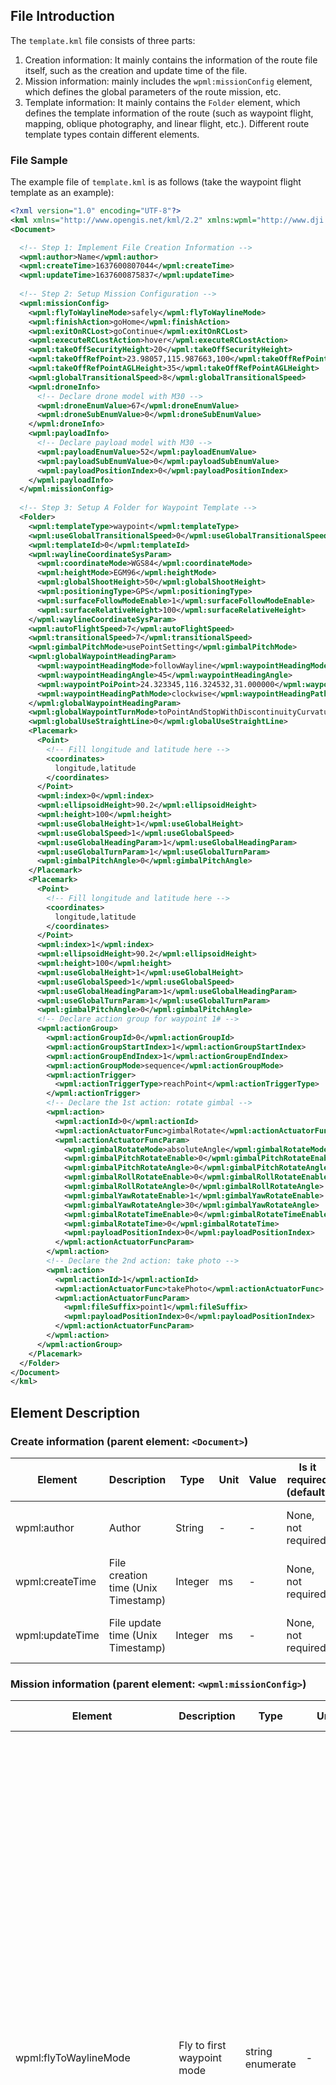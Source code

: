 
## File Introduction

The `template.kml` file consists of three parts:

1. Creation information: It mainly contains the information of the route file itself, such as the creation and update time of the file.
2. Mission information: mainly includes the `wpml:missionConfig` element, which defines the global parameters of the route mission, etc.
3. Template information: It mainly contains the `Folder` element, which defines the template information of the route (such as waypoint flight, mapping, oblique photography, and linear flight, etc.). Different route template types contain different elements.

### File Sample

The example file of `template.kml` is as follows (take the waypoint flight template as an example):

```xml
<?xml version="1.0" encoding="UTF-8"?>
<kml xmlns="http://www.opengis.net/kml/2.2" xmlns:wpml="http://www.dji.com/wpmz/1.0.2">
<Document>

  <!-- Step 1: Implement File Creation Information -->
  <wpml:author>Name</wpml:author>
  <wpml:createTime>1637600807044</wpml:createTime>
  <wpml:updateTime>1637600875837</wpml:updateTime>
 
  <!-- Step 2: Setup Mission Configuration -->
  <wpml:missionConfig>
    <wpml:flyToWaylineMode>safely</wpml:flyToWaylineMode>
    <wpml:finishAction>goHome</wpml:finishAction>
    <wpml:exitOnRCLost>goContinue</wpml:exitOnRCLost>
    <wpml:executeRCLostAction>hover</wpml:executeRCLostAction>
    <wpml:takeOffSecurityHeight>20</wpml:takeOffSecurityHeight>
    <wpml:takeOffRefPoint>23.98057,115.987663,100</wpml:takeOffRefPoint>
    <wpml:takeOffRefPointAGLHeight>35</wpml:takeOffRefPointAGLHeight>
    <wpml:globalTransitionalSpeed>8</wpml:globalTransitionalSpeed>
    <wpml:droneInfo>
      <!-- Declare drone model with M30 -->
      <wpml:droneEnumValue>67</wpml:droneEnumValue>
      <wpml:droneSubEnumValue>0</wpml:droneSubEnumValue>
    </wpml:droneInfo>
    <wpml:payloadInfo>
      <!-- Declare payload model with M30 -->
      <wpml:payloadEnumValue>52</wpml:payloadEnumValue>
      <wpml:payloadSubEnumValue>0</wpml:payloadSubEnumValue>
      <wpml:payloadPositionIndex>0</wpml:payloadPositionIndex>
    </wpml:payloadInfo>
  </wpml:missionConfig>
 
  <!-- Step 3: Setup A Folder for Waypoint Template -->
  <Folder>
    <wpml:templateType>waypoint</wpml:templateType>
    <wpml:useGlobalTransitionalSpeed>0</wpml:useGlobalTransitionalSpeed>
    <wpml:templateId>0</wpml:templateId>
    <wpml:waylineCoordinateSysParam>
      <wpml:coordinateMode>WGS84</wpml:coordinateMode>
      <wpml:heightMode>EGM96</wpml:heightMode>
      <wpml:globalShootHeight>50</wpml:globalShootHeight>
      <wpml:positioningType>GPS</wpml:positioningType>
      <wpml:surfaceFollowModeEnable>1</wpml:surfaceFollowModeEnable>
      <wpml:surfaceRelativeHeight>100</wpml:surfaceRelativeHeight>
    </wpml:waylineCoordinateSysParam>
    <wpml:autoFlightSpeed>7</wpml:autoFlightSpeed>
    <wpml:transitionalSpeed>7</wpml:transitionalSpeed>
    <wpml:gimbalPitchMode>usePointSetting</wpml:gimbalPitchMode>
    <wpml:globalWaypointHeadingParam>
      <wpml:waypointHeadingMode>followWayline</wpml:waypointHeadingMode>
      <wpml:waypointHeadingAngle>45</wpml:waypointHeadingAngle>
      <wpml:waypointPoiPoint>24.323345,116.324532,31.000000</wpml:waypointPoiPoint>
      <wpml:waypointHeadingPathMode>clockwise</wpml:waypointHeadingPathMode>
    </wpml:globalWaypointHeadingParam>
    <wpml:globalWaypointTurnMode>toPointAndStopWithDiscontinuityCurvature</wpml:globalWaypointTurnMode>
    <wpml:globalUseStraightLine>0</wpml:globalUseStraightLine>
    <Placemark>
      <Point>
        <!-- Fill longitude and latitude here -->
        <coordinates>
          longitude,latitude
        </coordinates>
      </Point>
      <wpml:index>0</wpml:index>
      <wpml:ellipsoidHeight>90.2</wpml:ellipsoidHeight>
      <wpml:height>100</wpml:height>
      <wpml:useGlobalHeight>1</wpml:useGlobalHeight>
      <wpml:useGlobalSpeed>1</wpml:useGlobalSpeed>
      <wpml:useGlobalHeadingParam>1</wpml:useGlobalHeadingParam>
      <wpml:useGlobalTurnParam>1</wpml:useGlobalTurnParam>
      <wpml:gimbalPitchAngle>0</wpml:gimbalPitchAngle>
    </Placemark>
    <Placemark>
      <Point>
        <!-- Fill longitude and latitude here -->
        <coordinates>
          longitude,latitude
        </coordinates>
      </Point>
      <wpml:index>1</wpml:index>
      <wpml:ellipsoidHeight>90.2</wpml:ellipsoidHeight>
      <wpml:height>100</wpml:height>
      <wpml:useGlobalHeight>1</wpml:useGlobalHeight>
      <wpml:useGlobalSpeed>1</wpml:useGlobalSpeed>
      <wpml:useGlobalHeadingParam>1</wpml:useGlobalHeadingParam>
      <wpml:useGlobalTurnParam>1</wpml:useGlobalTurnParam>
      <wpml:gimbalPitchAngle>0</wpml:gimbalPitchAngle>
      <!-- Declare action group for waypoint 1# -->
      <wpml:actionGroup>
        <wpml:actionGroupId>0</wpml:actionGroupId>
        <wpml:actionGroupStartIndex>1</wpml:actionGroupStartIndex>
        <wpml:actionGroupEndIndex>1</wpml:actionGroupEndIndex>
        <wpml:actionGroupMode>sequence</wpml:actionGroupMode>
        <wpml:actionTrigger>
          <wpml:actionTriggerType>reachPoint</wpml:actionTriggerType>
        </wpml:actionTrigger>
        <!-- Declare the 1st action: rotate gimbal -->
        <wpml:action>
          <wpml:actionId>0</wpml:actionId>
          <wpml:actionActuatorFunc>gimbalRotate</wpml:actionActuatorFunc>
          <wpml:actionActuatorFuncParam>
            <wpml:gimbalRotateMode>absoluteAngle</wpml:gimbalRotateMode>
            <wpml:gimbalPitchRotateEnable>0</wpml:gimbalPitchRotateEnable>
            <wpml:gimbalPitchRotateAngle>0</wpml:gimbalPitchRotateAngle>
            <wpml:gimbalRollRotateEnable>0</wpml:gimbalRollRotateEnable>
            <wpml:gimbalRollRotateAngle>0</wpml:gimbalRollRotateAngle>
            <wpml:gimbalYawRotateEnable>1</wpml:gimbalYawRotateEnable>
            <wpml:gimbalYawRotateAngle>30</wpml:gimbalYawRotateAngle>
            <wpml:gimbalRotateTimeEnable>0</wpml:gimbalRotateTimeEnable>
            <wpml:gimbalRotateTime>0</wpml:gimbalRotateTime>
            <wpml:payloadPositionIndex>0</wpml:payloadPositionIndex>
          </wpml:actionActuatorFuncParam>
        </wpml:action>
        <!-- Declare the 2nd action: take photo -->
        <wpml:action>
          <wpml:actionId>1</wpml:actionId>
          <wpml:actionActuatorFunc>takePhoto</wpml:actionActuatorFunc>
          <wpml:actionActuatorFuncParam>
            <wpml:fileSuffix>point1</wpml:fileSuffix>
            <wpml:payloadPositionIndex>0</wpml:payloadPositionIndex>
          </wpml:actionActuatorFuncParam>
        </wpml:action>
      </wpml:actionGroup>
    </Placemark>
  </Folder>
</Document>
</kml>
```



## Element Description

### Create information (parent element: `<Document>`)

| Element         | Description                         | Type    | Unit | Value | Is it required (default) | Product Support     |
| --------------- | ----------------------------------- | ------- | ---- | ----- | ------------------------ | ------------------- |
| wpml:author     | Author                              | String  | -    | -     | None, not required       | M300 RTK, M350 RTK, M30/M30T, M3E/M3T/M3M |
| wpml:createTime | File creation time (Unix Timestamp) | Integer | ms   | -     | None, not required       | M300 RTK, M350 RTK, M30/M30T, M3E/M3T/M3M |
| wpml:updateTime | File update time (Unix Timestamp)   | Integer | ms   | -     | None, not required       | M300 RTK, M350 RTK, M30/M30T, M3E/M3T/M3M |

### Mission information (parent element: `<wpml:missionConfig>`)

| Element                       | Description                                             | Type             | Unit <div style="width: 50pt"/> | Value                                                        | Is it required (default) | Product Support     |
| ----------------------------- | ------------------------------------------------------- | ---------------- | ----- | ------------------------------------------------------------ | ------------------------ | ------------------- |
| wpml:flyToWaylineMode       | Fly to first waypoint mode                              | string enumerate | -     | `safely`: The aircraft in safe mode<br/> (M300) takes off, ascends to the altitude of the first waypoint, and then flies level to the first waypoint. If the first waypoint is lower than the take-off point, after takeoff, it will level fly to the top of the first waypoint and then descend. <br/> (M30) The aircraft takes off, rises to the altitude of the first waypoint, and then flies level to the first waypoint. If the first waypoint is lower than the "safe take-off altitude", after taking off to the "safe take-off altitude", level flight to the first waypoint and then descend. Note that the "safe takeoff altitude" only takes effect when the aircraft is not taking off. <br/><br/>`pointToPoint`: In tilt flight mode<br/> (M300), after the aircraft takes off, it tilts to the first waypoint. <br/> (M30) The aircraft takes off to the "safe take-off altitude", and then ramps to the first waypoint. If the altitude of the first waypoint is lower than the "safe take-off altitude", it will first level flight and then descend. | Yes                 | M300 RTK, M350 RTK, M30/M30T, M3E/M3T/M3M |
| wpml:finishAction           | The action when finish mission                          | string enumerate | -     | `goHome`: After the aircraft completes the route task, exit the route mode and return to home. noAction: After the aircraft completes the route task, it exits the route mode. <br/>`autoLand`: After the aircraft completes the route task, it exits the route mode and lands on the spot. <br/>`gotoFirstWaypoint`: After the aircraft completes the route task, it will immediately fly to the starting point of the route, and exit route mode when it arrives. <br/>*Note: During the execution of the above actions, if the aircraft exits the route mode and enters the runaway state, the runaway action will be executed first.* | Yes                 | M300 RTK, M350 RTK, M30/M30T, M3E/M3T/M3M |
| wpml:exitOnRCLost            | Whether to continue to execute the route out of control | string enumerate | -     | goContinue: Continue to execute the wayline<br/>executeLostAction: Exit the route and execute the runaway action | Yes                 | M300 RTK, M350 RTK, M30/M30T, M3E/M3T/M3M |
| wpml:executeRCLostAction      | Type of disconnect action                               | string enumerate | -     | `goBack`: Go back. The aircraft is flying from the out-of-control position to the take-off point<br/>`landing`: landing. The aircraft landed in place from an out-of-control position<br/>`hover`: hover. The aircraft is hovering from an out-of-control position |    None. When the `wpml:exitOnRCLost` is `executeLostAction`, it is required.              | M300 RTK, M350 RTK, M30/M30T, M3E/M3T/M3M |
| wpml:takeOffSecurityHeight    | Safe takeoff altitude                                   | Float            | m     | [1.5, 1500] (Altitude mode: relative to takeoff point altitude)<br/> *Note: After the aircraft takes off, climb to this altitude first, and then fly to the first waypoint according to the setting of "Fly to the first waypoint mode". This element only takes effect when the aircraft is not taking off.* | 1.5                      | M300 RTK, M350 RTK, M30/M30T, M3E/M3T/M3M          |
| wpml:globalTransitionalSpeed  | Global route transition speed                           | Float            | m/s   | > 0<br/>*Note: The speed at which the aircraft flies to the first waypoint of each route. When the route mission is interrupted, the speed of the aircraft recovering from the current position to the interruption point.* | Yes                 | M300 RTK, M350 RTK, M30/M30T, M3E/M3T/M3M |
| wpml:takeOffRefPoint<x,y,z>   | reference take-off point                                | Float            | °,  °,  m | [-90,90],[-180,180],unlimited<br/>*Note: "Reference Takeoff Point" is only for reference of route planning. When the aircraft executes the route, the actual takeoff point of the aircraft shall prevail, and the height of the ellipsoid shall be used.* | None，Not Required       | M30/M30T, M3E/M3T/M3M          |
| wpml:takeOffRefPointAGLHeight | The altitude of the reference take-off point            | Float            | m     | *Note: The altitude of "reference take-off point" corresponds to the ellipsoid height in "reference take-off point".* | None，Not Required       | M30/M30T, M3E/M3T/M3M          |
| wpml:droneInfo                | Aircraft type information                               | -                | -     | -                                                            | -                        | M300 RTK, M350 RTK, M30/M30T, M3E/M3T/M3M |
| wpml:payloadInfo              | Payload information                                     | -                | -     | -                                                            | -                        | M300 RTK, M350 RTK, M30/M30T, M3E/M3T/M3M |

### Template information (parent element: `<Folder>`)

> **Notes：** 
>
> * Template information of waypoint flight is introduced in "Template common elements" and "Waypoint Flight Template Element".
> * Template information of mapping, oblique photography, and linear flight is only introduced in "Template common elements". They have no unique elements.

#### Template common elements（parent element：`<Folder>`）

| Element                        | Description                                                  | Type             | Unit | Value                                                        | Is it required (default) | Product Support     |
| ------------------------------ | ------------------------------------------------------------ | ---------------- | ---- | ------------------------------------------------------------ | ------------------------ | ------------------- |
| wpml:templateType              | Predefined Template Type<br/>*Note: Templates provide users with a solution for quickly generating routes. The user fills in the template Element and then imports the DJI support client (such as DJI Pilot) to quickly generate an executable mapping/inspection route.* | string enumerate | -    | `waypoint`<br/>`mapping2d`<br/> `mapping3d`<br/>`mappingStrip` | Yes                 | M300 RTK, M350 RTK, M30/M30T, M3E/M3T/M3M |
| wpml:templateId                | Template ID<br/>*Note: This ID is unique within a kmz file. It is recommended to start monotonically and continuously increase from 0. In the template.kml and waylines.wpml files, this id will be used to associate the template with the generated executable routes.* | Integer          | -    | [0, 65535]                                                   | Yes                 | M300 RTK, M350 RTK, M30/M30T, M3E/M3T/M3M |
| wpml:autoFlightSpeed           | Global flight speed                                          | Float            | m/s  | (0, the maximum flight speed]<br/>*Note: The maximum flight speed of different models is different. This Element defines the target flight speed of the aircraft in the entire route generated by this template. If an additional The Element of the waypoint, the local definition will override the global definition.* | Yes                 | M300 RTK, M350 RTK, M30/M30T, M3E/M3T/M3M |
| wpml:waylineCoordinateSysParam | Coordinate system parameters                                 | -                | -    | -                                                            | -                        | M300 RTK, M350 RTK, M30/M30T, M3E/M3T/M3M |
| wpml:payloadParam              | Payload parameters                                           | -                | -    | -                                                            | -                        | M300 RTK, M350 RTK, M30/M30T, M3E/M3T/M3M |

#### Waypoint Flight Template Element (Parent Element: `<Folder>`)

| Element                         | Description                                                  | Type             | Unit | Value                                                        | Is it required (default)                                     | Product Support     |
| ------------------------------- | ------------------------------------------------------------ | ---------------- | ---- | ------------------------------------------------------------ | ------------------------------------------------------------ | ------------------- |
| wpml:globalWaypointTurnMode     | Global Waypoint Type (Global Waypoint Turn Mode)             | string enumerate | -    | `coordinateTurn`: Coordinate turn, but point, turn ahead<br/>`toPointAndStopWithDiscontinuityCurvature`: Fly in a straight line, the aircraft will stop at the point<br/>`toPointAndStopWithContinuityCurvature`: curve flight, the aircraft will stop at the point<br/>`toPointAndPassWithContinuityCurvature`: Curve flight, the aircraft will stop at the point | Yes                                                     | M300 RTK, M350 RTK, M30/M30T, M3E/M3T/M3M |
| wpml:globalUseStraightLine      | Whether the global segment trajectory is as close to a straight line as possible | Boolean          |      | 0: The trajectory of the flight segment is a curve in the whole process<br/>1: The trajectory of the flight segment should be as close as possible to the line connecting the two points | Yes<br/>*Note: Required if and only if "wpml:globalWaypointTurnMode" is set to "toPointAndStopWithContinuityCurvature" or "toPointAndPassWithContinuityCurvature". If the Element of a waypoint is additionally defined, the local definition will override the global definition.* | M30/M30T, M3E/M3T/M3M          |
| wpml:gimbalPitchMode            | Gimbal Pitch Control Mode                                    | string enumerate | -    | `manual`: Manual control. When the aircraft is flying from one waypoint to the next, the user can manually control the pitch angle of the gimbal; if there is no user control, the gimbal pitch angle when flying away from the waypoint is maintained. <br/>`usePointSetting`: Set according to each waypoint. When the aircraft flies from one waypoint to the next, the pitch angle of the gimbal transitions evenly to the pitch angle of the next waypoint. | Yes                                                     | M300 RTK, M350 RTK, M30/M30T, M3E/M3T/M3M |
| wpml:globalHeight         | Global height of flight route(related to the height of takeoff point)<br/> | float      | m    | -                                                            | Yes                                                     | M300 RTK, M350 RTK, M30/M30T, M3E/M3T/M3M |
| wpml:globalWaypointHeadingParam | Global yaw angle mode parameters                             | -                | -    | -                                                            | -                                                            | M300 RTK, M350 RTK, M30/M30T, M3E/M3T/M3M |
| Placemark(Point)                | Waypoint information (including waypoint latitude, longitude and altitude, etc.) | -                | -    | -                                                            | -                                                            | M300 RTK, M350 RTK, M30/M30T, M3E/M3T/M3M |

#### Mapping Aerial Template Element (Parent Element: `<Placemark>`)

| Element                      | Description                                                                                                                                                                                                                                                     | Type             | Unit | Value                                                        | Is it required (default) | Product Support     |
| ---------------------------- |-----------------------------------------------------------------------------------------------------------------------------------------------------------------------------------------------------------------------------------------------------------------| ---------------- | ---- | ------------------------------------------------------------ | ------------------------ | ------------------- |
| wpml:caliFlightEnable        | Whether to enable calibration flight<br/>* Note: only applicable to M300 RTK, M350 RTK and L1 models                                                                                                                                                                      | Boolean          | -    | 0: Disable<br/>1: Enable, the inertial navigation calibration is automatically performed on the route to ensure the accuracy of the model. At the end of the route, there will be three acceleration and deceleration flights, and the curve of the route will automatically expand outward for acceleration and deceleration flights. If the route is too long, the acceleration and deceleration will be evenly inserted, and the flight time will not exceed 100s after each calibration. | -                        | M300 RTK, M350 RTK             |
| wpml:elevationOptimizeEnable  | Whether to enable elevation optimization                                                                                                                                                                                                                        | Boolean          | -    | 0: Disable<br/>1: Enable, the aircraft will fly to the center of the survey area to collect a set of tilted photos after the flight route is completed to optimize the elevation accuracy. | Yes                 | M300 RTK, M350 RTK, M30/M30T, M3E/M3T/M3M |
| wpml:smartObliqueEnable      | Whether to enable Smart Posing<br/>*Note: only applicable to M300 RTK, M350 RTK and P1 models*                                                                                                                                                                            | Boolean          | -    | 0: Disabled<br/>1: Enabled, the aircraft can take orthophoto and oblique photos by swinging the gimbal during a single aerial photography task. | -                        | M300 RTK, M350 RTK, M3E/M3T/M3M             |
| wpml:smartObliqueGimbalPitch | Smart Pose Shooting Pitch Angle<br/>*Note: only applicable to M300 RTK, M350 RTK and P1 models. The recommended input range of the P1 model gimbal is [-90, -45].*                                                                                                        | Integer          | °    | Corresponding model gimbal swivel range                      | -                        | M300 RTK, M350 RTK, M3E/M3T/M3M             |
| wpml:shootType               | Photo mode (timed or fixed distance)                                                                                                                                                                                                                            | string enumerate | -    | time: take photos at equal time<br/>distance: take photos at equal intervals<br/>*Note: It is recommended to use "time" to take photos at equal time. Define "photographing mode", "overlap rate" and "flying speed" in the template.kml file, and write the interval time or interval distance after calculation into wayslines.wpml.* | Yes                 | M300 RTK, M350 RTK, M30/M30T, M3E/M3T/M3M |
| wpml:direction               | route direction                                                                                                                                                                                                                                                 | Integer          | °    | [0, 360]                                                     | Yes                 | M300 RTK, M350 RTK, M30/M30T, M3E/M3T/M3M |
| wpml:margin                  | Expansion distance outside the survey area                                                                                                                                                                                                                      | Integer          | m    | -                                                            | Yes                 | M300 RTK, M350 RTK, M30/M30T, M3E/M3T/M3M |
| wpml:overlap                 | Overlap rate parameter                                                                                                                                                                                                                                          | -                | -    | -                                                            | -                        | M300 RTK, M350 RTK, M30/M30T, M3E/M3T/M3M |
| wpml:ellipsoidHeight         | Global route height (ellipsoid height)<br/>*Note: This Element is used in conjunction with "wpml:height", which are expressions of different elevation reference planes at the same location.*                                                                 | Float            | m    | -                                                            | Yes                 | M300 RTK, M350 RTK, M30/M30T, M3E/M3T/M3M |
| wpml:height                  | Global route height (EGM96 altitude/relative take-off point height/AGL relative ground height)<br/>*Note: This Element is used in conjunction with "wpml:ellipsoidHeight", which are expressions of different elevation reference planes at the same location.* | Float            | m    | -                                                            | Yes                 | M300 RTK, M350 RTK, M30/M30T, M3E/M3T/M3M |
| Polygon                      | Survey area polygon<br/>*Note: The format here is "*`<Polygon> <outerBoundaryIs> <LinearRing> <coordinates> longitude,latitude,0 longitude,latitude,0 longitude,latitude,0 </coordinates> </LinearRing> </outerBoundaryIs> </Polygon>`”                          | -                | -    | -                                                            | -                        | M300 RTK, M350 RTK, M30/M30T, M3E/M3T/M3M |
| wpml:mappingHeadingParam | Heading parameter of drone in mapping | - | - | - | - | M3E/M3T/M3M |
| wpml:gimbalPitchMode | Gimbal pitch angle mode | Enum-string | - | manual：manually control the gimbal pitch angle<br/>fixed: fixed as the pitch angle set by users | - | M3E/M3T/M3M |
| wpml:gimbalPitchAngle | Gimbal pitch angle | ° | - | [-90, -30] | *Note: when wpml:gimbalPitchMode is fixed, this value is required element. | M3E/M3T/M3M |

#### Oblique Photography Template Element (Parent Element: `<Placemark>`)

| Element                  | Description                                                  | Type             | Unit | Value                                                        | Is it required (default) | Product Support     |
| ------------------------ | ------------------------------------------------------------ | ---------------- | ---- | ------------------------------------------------------------ | ------------------------ | ------------------- |
| wpml:caliFlightEnable    | Whether to enable calibration flight<br/>*Note: only applicable to M300 RTK, M350 RTK and L1 models* | Boolean          | -    | 0: Disable<br/>1: Enable, the inertial navigation calibration is automatically performed on the route to ensure the accuracy of the model. At the end of the route, there will be three acceleration and deceleration flights, and the curve of the route will automatically expand outward for acceleration and deceleration flight. If the route is too long, the acceleration and deceleration will be evenly inserted, and the flight time will not exceed 100s after each calibration. | -                        | M300 RTK, M350 RTK             |
| wpml:inclinedGimbalPitch | Gimbal pitch angle (tilt)                                    | Integer          | °    | *Note: The rotation range of different gimbal is different. The oblique photography template will be generated with five routes, one of which captures orthophoto images and four of which capture oblique images. This Element is used to set the tilt angle of the gimbal during oblique image capture.* | Yes                 | M300 RTK, M350 RTK, M30/M30T, M3E/M3T/M3M |
| wpml:inclinedFlightSpeed | route flight speed (tilt)                                    | Float            | m/s  | (0, the maximum flight speed of this aircraft ]<br/>*Note: The maximum flight speed of different aircraft types is different. The oblique photography template will generate five routes, of which 1 captures orthophoto images and 4 capture oblique images. Element is used to set the flying target speed during oblique image acquisition.* | Yes                 | M300 RTK, M350 RTK, M30/M30T, M3E/M3T/M3M |
| wpml:shootType           | Photo mode (timed or fixed distance)                         | string enumerate | -    | time: take photos at equal time <br/>distance: take photos at equal intervals<br/>*Note: It is recommended to use "time" to take photos at equal time. Define "photographing mode", "overlap rate" and "flying speed" in the template.kml file, and write the interval time or interval distance after calculation into wayslines.wpml.* | Yes                 | M300 RTK, M350 RTK, M30/M30T, M3E/M3T/M3M |
| wpml:direction           | route direction                                              | Integer          | °    | [0, 360]                                                     | Yes                 | M300 RTK, M350 RTK, M30/M30T, M3E/M3T/M3M |
| wpml:margin              | Expansion distance outside the survey area                   | Integer          | m    | -                                                            | Yes                 | M300 RTK, M350 RTK, M30/M30T, M3E/M3T/M3M |
| wpml:overlap             | Overlap rate parameter                                       | -                | -    | -                                                            | -                        | M300 RTK, M350 RTK, M30/M30T, M3E/M3T/M3M |
| wpml:ellipsoidHeight     | Global route height (ellipsoid height)<br/>*Note: This Element is used in conjunction with "wpml:height", which are expressions of different elevation reference planes at the same location.* | Float            | m    | -                                                            | Yes                 | M300 RTK, M350 RTK, M30/M30T, M3E/M3T/M3M |
| wpml:height              | Global route height (EGM96 altitude/relative take-off point height/AGL relative ground height)<br/>*Note: This Element is used in conjunction with "wpml:ellipsoidHeight", which are expressions of different elevation reference planes at the same location.* | Float            | m    | -                                                            | Yes                 | M300 RTK, M350 RTK, M30/M30T, M3E/M3T/M3M |
| Polygon                  | Survey area polygon<br/>*Note: The format here is "*`<Polygon> <outerBoundaryIs> <LinearRing> <coordinates> longitude,latitude,0 longitude,latitude,0 longitude,latitude,0 </coordinates> </LinearRing> </outerBoundaryIs> </Polygon>`” | -                | -    | -                                                            | -                        | M300 RTK, M350 RTK, M30/M30T, M3E/M3T/M3M |

#### Waypoint Segment Flight Template Element (Parent Element: `<Placemark>`)

| Element                  | Description                                                  | Type             | Unit | Value                                                        | Is it required (default) | Product Support     |
| ------------------------ | ------------------------------------------------------------ | ---------------- | ---- | ------------------------------------------------------------ | ------------------------ | ------------------- |
| wpml:caliFlightEnable    | Whether to enable calibration flight                         | Boolean          | -    | 0：Disable<br/>1：Enable                                    | Yes                 | M300 RTK, M350 RTK, M30/M30T, M3E/M3T/M3M |
| wpml:shootType           | Photo mode (timed or fixed distance)                         | string enumerate | -    | `time`: take photos at equal time <br/>`distance`: take photos at equal intervals* Note: It is recommended to use "time" to take photos at equal time. Define "photographing mode", "overlap rate" and "flying speed" in the template.kml file, and write the interval time or interval distance after calculation into wayslines.wpml. | Yes                 | M300 RTK, M350 RTK, M30/M30T, M3E/M3T/M3M |
| wpml:direction           | route direction                                              | Integer          | °    | [0, 360]                                                     | Yes                 | M300 RTK, M350 RTK, M30/M30T, M3E/M3T/M3M |
| wpml:margin              | Expansion distance outside the survey area                   | Float            | m    | -                                                            | Yes                 | M300 RTK, M350 RTK, M30/M30T, M3E/M3T/M3M |
| wpml:singleLineEnable    | Whether to enable single route flight                        | Boolean          | -    | 0：disable<br/>1：enable                                    | Yes                 | M300 RTK, M350 RTK, M30/M30T, M3E/M3T/M3M |
| wpml:cuttingDistance     | Route length of each sub strip                               | Float            | m    | -                                                            | Yes                 | M300 RTK, M350 RTK, M30/M30T, M3E/M3T/M3M |
| wpml:boundaryOptimEnable | Whether to enable edge optimization                          | Boolean          | -    | 0：disable<br/>1：enable                                    | Yes                 | M300 RTK, M350 RTK, M30/M30T, M3E/M3T/M3M |
| wpml:leftExtend          | Extending distance on the left side of the waypoint segment flight      | Integer          | m    | -                                                            | Yes                 | M300 RTK, M350 RTK, M30/M30T, M3E/M3T/M3M |
| wpml:rightExtend         | Extending distance on the right side of the waypoint segment flight     | Integer          | m    | -                                                            | Yes                 | M300 RTK, M350 RTK, M30/M30T, M3E/M3T/M3M |
| wpml:includeCenterEnable | whether to include centerline                                | Boolean          | -    | 0：not include<br/>1：include                               | Yes                 | M300 RTK, M350 RTK, M30/M30T, M3E/M3T/M3M |
| wpml:overlap             | Overlap rate parameter                                       | -                | -    | -                                                            | -                        | M300 RTK, M350 RTK, M30/M30T, M3E/M3T/M3M |
| wpml:ellipsoidHeight     | Global route height (ellipsoid height)<br/>*Note: This Element is used in conjunction with "wpml:height", which are expressions of different elevation reference planes at the same location.* | Float            | m    | -                                                            | Yes                 | M300 RTK, M350 RTK, M30/M30T, M3E/M3T/M3M |
| wpml:height              | Global route height (EGM96 altitude/relative take-off point height/AGL relative ground height)<br/>*Note: This Element is used in conjunction with "wpml:ellipsoidHeight", which are expressions of different elevation reference planes at the same location.* | Float            | m    | -                                                            | Yes                 | M300 RTK, M350 RTK, M30/M30T, M3E/M3T/M3M |
| LineString               | Waypoint information<br/>*Note: The format here is "*`<LineString> <coordinates> longitude,latitude,0 longitude,latitude,0 longitude,latitude,0 </coordinates> </LineString>`" | -                | -    | -                                                            | -                        | M300 RTK, M350 RTK, M30/M30T, M3E/M3T/M3M |

### Waypoint Info (Parent Element: `<Placemark>`)
| Element                    | Name                                                         | Type  | unit | Value                                                        | Is it required (default)                                     | Product Support    |
| -------------------------- | ------------------------------------------------------------ | ----- | ---- | ------------------------------------------------------------ | ------------------------------------------------------------ | ------------------ |
| Point                      | The format is as follows.`<Point> <coordinates> Longitude, Latitude </coordinates> </Point>` | float | °,°  | [-90,90],[-180,180]                                          | Yes                                                          | M300 RTK, M350 RTK, M30/M30T, M3E/M3T/M3M |
| wpml:index                 | Waypoint number.<br/>*Note: This ID is unique within a route. The sequence number must be monotonously and continuously increasing from 0.* | int   | -    | [0, 65535]                                                   | Yes                                                          | M300 RTK, M350 RTK, M30/M30T, M3E/M3T/M3M |
| wpml:useGlobalHeight       | Whether to use global height                                 | bool  | -    | 0, 1                                                         | Yes                                                          | M300 RTK, M350 RTK, M30/M30T, M3E/M3T/M3M |
| wpml:ellipsoidHeight       | Waypoint height (WGS84 ellipsoid height)<br/>*Note: This element is used in conjunction with "WPML:height", which is an expression of the reference plane at the same position with different elevations.* | float | m    | -                                                            | Yes<br/>*Note: Required if and only if "wpml:useGlobalHeight" is 0.* | M300 RTK, M350 RTK, M30/M30T, M3E/M3T/M3M |
| wpml:height                | Waypoint height(EGM96 altitude/relative to take-off /AGL relative to ground)<br/>*Note: This element is used in conjunction with "wpml:ellipsoidHeight", which is an expression of a different elevation reference plane at the same location.* | float | m    | -                                                            | Yes<br/>*Note: Required if and only if "wpml:useGlobalHeight" is 0.* | M300 RTK, M350 RTK, M30/M30T, M3E/M3T/M3M |
| wpml:useGlobalSpeed        | Whether to use global flight speed<br/>*Note: The global flight speed is "wpml:autoFlightSpeed".* | bool  | -    | `0`: Do not use <br/>`1`: use                               | Yes                                                          | M300 RTK, M350 RTK, M30/M30T, M3E/M3T/M3M |
| wpml:waypointSpeed         | Waypoint flight speed                                        | float | m/s  | (0, Maximum flight speed of this drone]<br/>*Note: Maximum flight speed varies between drones* | Yes<br/>*Note: Required if "wpml:useGlobalSpeed" is 0.*     | M300 RTK, M350 RTK, M30/M30T, M3E/M3T/M3M |
| wpml:useGlobalHeadingParam | Whether to use the global yaw mode parameter                 | bool  | -    | 0: do not use<br/>1: use                                    | Yes                                                          | M300 RTK, M350 RTK, M30/M30T, M3E/M3T/M3M |
| wpml:waypointHeadingParam  | waypoint heading param                                       | -     | -    | -                                                            | Yes<br/>*Note: Required if “wpml:useGlobalHeadingParam” is 0.* | M300 RTK, M350 RTK, M30/M30T, M3E/M3T/M3M |
| wpml:useGlobalTurnParam    | Whether to use global waypoint type (Global waypoint turn mode) | bool  | -    | 0: do not use<br/>1: use                                    | Yes                                                          | M300 RTK, M350 RTK, M30/M30T, M3E/M3T/M3M |
| wpml:waypointTurnParam     | waypoint turn param                                          | -     | -    | -                                                            | Yes<br/>*Note: Required if “wpml:useGlobalTurnParam” is 0.* | M300 RTK, M350 RTK, M30/M30T, M3E/M3T/M3M |
| wpml:useStraightLine       | Whether the segment fits a straight line                     | bool  | -    | 0: The whole trajectory of the segment is curved<br/>1: The segment trajectory is as close to the line of two points as possible. | Yes<br/>*Note: Required if "waypointTurnMode" in "wpml:waypointTurnParam" is set to "toPointAndStopWithContinuityCurvature" or "toPointAndPassWithContinuityCurvature". If this element is set, local definitions override global definitions.* | M30/M30T, M3E/M3T/M3M         |
| wpml:gimbalPitchAngle      | gimbal pitch angle                                           | float | °    | The gimbal can be rotated to match the model.                | Yes<br/>*Note: Required if “wpml:gimbalPitchMode” is “usePointSetting”.* | M300 RTK, M350 RTK, M30/M30T, M3E/M3T/M3M |

### Coordinate Parameter Info (Parent Element: `<wpml:waylineCoordinateSysParam>`)

| Element                      | Name                                                         | Type  | unit | Value                                                        | Is it required (default)                                     | Product Support    |
| ---------------------------- | ------------------------------------------------------------ | ----- | ---- | ------------------------------------------------------------ | ------------------------------------------------------------ | ------------------ |
| wpml:coordinateMode          | Latitude and longitude coordinate system                     | enum  | -    | WGS84:Current fixed use<br/>`WGS84`                         | Yes                                                          | M300 RTK, M350 RTK, M30/M30T, M3E/M3T/M3M |
| wpml:heightMode              | Reference plane for waypoint elevation                       | enum  | -    | `EGM96`: Use the altitude editor.<br/>`relativeToStartPoint`: Editing with relative point heights.<br/>`aboveGroundLevel`: Using topographic data, editing under AGL. (Only supported by FlightHub 2) <br/>realTimeFollowSurface: Using real-time follow surface mode.(Only applies for mapping) Only supported by M3E/M3T/M3M.| Yes                                                          | M300 RTK, M350 RTK, M30/M30T, M3E/M3T/M3M |
| wpml:positioningType         | Latitude and longitude and altitude data sources             | enum  | -    | `GPS`: Location data is collected from GPS/BDS/GLONASS/GALILEO etc.<br/>`RTKBaseStation`: When collecting location data, use RTK base station for differential positioning.<br/>`QianXun`: When collecting location data, use Qianxun Network RTK for differential positioning.<br/>`Custom` : When collecting location data, use custom RTK for differential positioning. | No<br/>*Note:This element is only used to mark the source of the location data and does not affect the actual route execution.* | M300 RTK, M350 RTK, M30/M30T, M3E/M3T/M3M |
| wpml:globalShootHeight       | Height of the aircraft above the subject surface (relative to ground height)<br/>*Note: Only available for template types mapping2d, mapping3d, mappingStrip.* | float | m    | Used to calculate photo spacing and GSD                      | Yes                                                          | M300 RTK, M350 RTK, M30/M30T, M3E/M3T/M3M |
| wpml:surfaceFollowModeEnable | Whether or not to start the surface following mode flight.<br/>*Note: Only available for template types mapping2d, mapping3d, mappingStrip.* | bool  | -    | `0`: disable<br>                                             | Yes                                                          | M300 RTK, M350 RTK, M30/M30T, M3E/M3T/M3M |
| wpml:surfaceRelativeHeight   | Surface following mode flight height above the ground (high relative to the ground).<br/>*Note: Only available for template types mapping2d, mapping3d, mappingStrip.* | float | m    | -                                                            | Yes<br/>*Note: Required if wpml:surfaceFollowModeEnable is 1.* | M300 RTK, M350 RTK, M30/M30T, M3E/M3T/M3M |


#### Overlap Rate Information (Parent Element: `<wpml:overlap>`)

| Element                      | Name                                                         | Type  | unit | Value                                                        | Is it required (default)                                     | Product Support    |
| --------------------------- | ------------------------ | ---- | ------ | ---------- | ------------------ | ----------------------------------------- |
| wpml:orthoLidarOverlapH     | Forward Overlap (LiDAR/Ortho)   | Integer | Percentage | [0, 100]   | -                  | M300 RTK，M350 RTK                        |
| wpml:orthoLidarOverlapW     | Side Overlap (LiDAR/Ortho)   | Integer | Percentage | [0, 100]   | -                  | M300 RTK，M350 RTK                        |
| wpml:orthoCameraOverlapH    | Forward Overlap (Visible/Ortho) | Integer | Percentage | [0, 100]   | -                  | M300 RTK，M350 RTK，M30/M30T，M3E/M3T/M3M |
| wpml:orthoCameraOverlapW    | Side Overlap (Visible/Ortho) | Integer | Percentage | [0, 100]   | -                  | M300 RTK，M350 RTK，M30/M30T，M3E/M3T/M3M |
| wpml:inclinedLidarOverlapH  | Forward Overlap (LiDAR/Oblique)   | Integer | Percentage | [0, 100]   | -                  | M300 RTK，M350 RTK                        |
| wpml:inclinedLidarOverlapW  | Side Overlap (LiDAR/Oblique)   | Integer | Percentage | [0, 100]   | -                  | M300 RTK，M350 RTK                        |
| wpml:inclinedCameraOverlapH | Forward Overlap (Visible/Oblique) | Integer | Percentage | [0, 100]   | -                  | M300 RTK，M350 RTK，M30/M30T，M3E/M3T/M3M |
| wpml:inclinedCameraOverlapW | Side Overlap (Visible/Oblique) | Integer | Percentage | [0, 100]   | -                  | M300 RTK，M350 RTK，M30/M30T，M3E/M3T/M3M |

#### Orientation Parameter of Drone in Mapping (Parent Element: `<wpml:mappingHeadingParam>`）

| Element                      | Name                                                         | Type  | unit | Value                                                        | Is it required (default)                                     | Product Support    |
| ------------------------ | ---------------- | ----------- | ---- | ------------------------------------------------------------ | ------------------------------------------------------- | ----------- |
| wpml:mappingHeadingMode  | Yaw angle mode of drone | Enum-string | -    | fixed: fixed as the yaw angle set by users<br/>followWayline: yaw angle follows the wayline | -                                                       | M3E/M3T/M3M |
| wpml:mappingHeadingAngle | Yaw angle of drone     | Integer        | °    | [0, 360]                                                     | *Note: when wpml:mappingHeadingMode is fixed, this value is required. | M3E/M3T/M3M |
